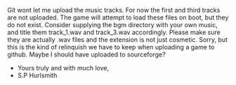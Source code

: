 Git wont let me upload the music tracks. For now the first and third tracks 
are not uploaded. The game will attempt to load these files on boot, but they 
do not exist. Consider supplying the bgm directory with your own music, and 
title them track_1.wav and track_3.wav accordingly. Please make sure they are 
actually .wav files and the extension is not just cosmetic. Sorry, but this 
is the kind of relinquish we have to keep when uploading a game to github. 
Maybe I should have uploaded to sourceforge?

- Yours truly and with much love,
- S.P Hurlsmith
